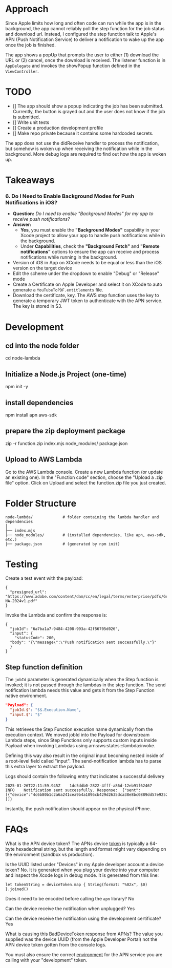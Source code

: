 # Approach
Since Apple limits how long and often code can run while the app is in the background, the app cannot reliably poll the step function for the job status and download url. Instead, I configured the step function talk to Apple's APN (Push Notification Service) to deliver a notification to wake up the app once the job is finished. 

The app shows a popUp that prompts the user to either (1) download the URL or (2) cancel, once the download is received. The listener function is in `AppDelegate` and invokes the showPopup function defined in the `ViewController`.

# TODO
- [] The app should show a popup indicating the job has been submitted. Currently, the button is grayed out and the user does not know if the job is submitted.
- [] Write unit tests
- [] Create a production development profile
- [] Make repo private because it contains some hardcoded secrets.

The app does not use the didReceive handler to process the notification, but somehow is woken up when receiving the notification while in the background. More debug logs are required to find out how the app is woken up.

# Takeaways
### 6. **Do I Need to Enable Background Modes for Push Notifications in iOS?**
   - **Question:** *Do I need to enable "Background Modes" for my app to receive push notifications?*
   - **Answer:** 
     - **Yes**, you must enable the **"Background Modes"** capability in your Xcode project to allow your app to handle push notifications while in the background.
     - Under **Capabilities**, check the **"Background Fetch"** and **"Remote notifications"** options to ensure the app can receive and process notifications while running in the background.
- Version of iOS in App on XCode needs to be equal or less than the iOS version on the target device
- Edit the scheme under the dropdown to enable "Debug" or "Release" mode
- Create a Certificate on Apple Developer and select it on XCode to auto generate a `YouTubeToPDF.entitlements` file. 
- Download the certificate, key. The AWS step function uses the key to generate a temporary JWT token to authenticate with the APN service. The key is stored in S3.


# Development
## cd into the node folder
cd node-lambda

## Initialize a Node.js Project (one-time)
npm init -y

## install dependencies
npm install apn aws-sdk

## prepare the zip deployment package
zip -r function.zip index.mjs node_modules/ package.json

## Upload to AWS Lambda
Go to the AWS Lambda console.
Create a new Lambda function (or update an existing one).
In the "Function code" section, choose the "Upload a .zip file" option.
Click on Upload and select the function.zip file you just created.

# Folder Structure
```
node-lambda/             # folder containing the lambda handler and dependencies
│
├── index.mjs
├── node_modules/        # (installed dependencies, like apn, aws-sdk, etc.)
├── package.json         # (generated by npm init)
```

# Testing
Create a test event with the payload:
```
{
  "presigned_url": "https://www.adobe.com/content/dam/cc/en/legal/terms/enterprise/pdfs/GeneralTerms-NA-2024v1.pdf"
}
```

Invoke the Lambda and confirm the response is:
```
{
  "jobId": "6a7ba1a7-9484-4208-993a-42f56705d026",
  "input": {
    "statusCode": 200,
  "body": "{\"message\":\"Push notification sent successfully.\"}"
  }
}
```

## Step function definition

The `jobId` parameter is generated dynamically when the Step function is invoked; it is not passed through the lambdas in the step function. The send notification lambda needs this value and gets it from the Step Function native environment.


```json
"Payload": {
  "jobId.$": "$$.Execution.Name",
  "input.$": "$"
}
```

This retrieves the Step Function execution name dynamically from the execution context. We moved jobId into the Payload for downstream Lambda steps, since Step Functions only supports custom inputs inside Payload when invoking Lambdas using arn:aws:states:::lambda:invoke.

Defining this way also result in the original input becoming nested inside of a root-level field called "input". The send-notification lambda has to parse this extra layer to extract the payload.

Logs should contain the following entry that indicates a successful delivery
```
2025-01-26T22:11:59.945Z	1dc5ddb0-2822-4fff-a86d-12eb91f62467	INFO	Notification sent successfully. Response:  {"sent":[{"device":"4c6b80b1c2a6a241cea9b4a1096cb429d2635dca38e8bc0889dd57e9252280d2"}],"failed":[]}
```

Instantly, the push notification should appear on the physical iPhone.

# FAQs
What is the APN device token?
The APNs device [token](https://developer.apple.com/documentation/bundleresources/entitlements/aps-environment) is typically a 64-byte hexadecimal string, but the length and format might vary depending on the environment (sandbox vs production).

Is the UUID listed under "Devices" in my Apple developer account a device token?
No. It is generated when you plug your device into your computer and inspect the Xcode logs in debug mode. It is generated from this line:

`let tokenString = deviceToken.map { String(format: "%02x", $0) }.joined()`

Does it need to be encoded before calling the `apn` library?
No

Can the device receive the notification when unplugged?
Yes

Can the device receive the notification using the development certificate?
Yes

What is causing this BadDeviceToken response from APNs?
The value you supplied was the device UUID (from the Apple Developer Portal) not the APN device token gotten from the console logs. 

You must also ensure the correct [environment](https://forums.developer.apple.com/forums/thread/689857) for the APN service you are calling with your "development" token.
